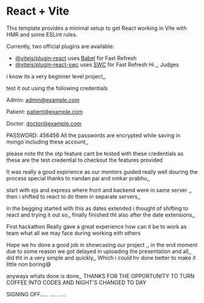 # React + Vite

This template provides a minimal setup to get React working in Vite with HMR and some ESLint rules.

Currently, two official plugins are available:

- [@vitejs/plugin-react](https://github.com/vitejs/vite-plugin-react/blob/main/packages/plugin-react/README.md) uses [Babel](https://babeljs.io/) for Fast Refresh
- [@vitejs/plugin-react-swc](https://github.com/vitejs/vite-plugin-react-swc) uses [SWC](https://swc.rs/) for Fast Refresh
Hi ,, Judges

i know its a very beginner level project,,

test it out using the following credentials

Admin:
admin@example.com

Patient:
patient@example.com

Doctor:
doctor@example.com

PASSWORD: 456456
All the passwords are encrypted while saving in mongo including these account,,

please note tht the otp feature cant be tested with these credentials as these are the test credential to checkout the features provided


It was really a good expirience as our mentors guided really well douring the process special thanks to nandan pai and omkar prabhu,,

start with ejs and express where front and backend were in same server ,,
then i shifted to react to do them in separate servers,,

in the begging started with this as dates extended i thought of shifting to react and trying it out so,, finally finished tht also after the date extensions,,

First hackathon Really gave a great experience how can it be to work as team what all we may face during working eith others


Hope we hv done a good job in showcasing our project ,, in the end moment due to some reason we got delayed in uploading the presentation and all,, did tht in a very simple and quickly,, Which i could hv done better to make it little non boring😅

anyways whats done is done,, 
THANKS FOR THE OPPORTUNITY 
TO TURN COFFEE INTO CODES AND NIGHT'S CHANGED TO DAY

SIGNING OFF.....
.....
.....
